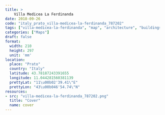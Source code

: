 ```yaml
---
title: > 
    Villa Medicea La Ferdinanda
date: 2018-09-26
code: "italy_prato_villa-medicea-la-ferdinanda_787202"
tags: ["villa-medicea-la-ferdinanda", "map", "architecture", "buildings", "Prato", "Italy"]
categories: ["Maps"]
draft: false
format:
  width: 210
  height: 297
  unit: 'mm'
location:
  place: "Prato"
  country: "Italy"
  latitude: 43.78187243391655
  longitude: 11.044281560381139
  prettyLat: "11\u00b02'39.41\"E"
  prettyLon: "43\u00b046'54.74\"N"
resources:
- src: "villa-medicea-la-ferdinanda_787202.png"
  title: "Cover"
  name: cover
---
```

